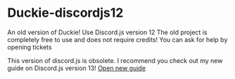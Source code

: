 # Duckie-discordjs12
An old version of Duckie! Use Discord.js version 12 The old project is completely free to use and does not require credits! You can ask for help by opening tickets

This version of discord.js is obsolete. I recommend you check out my new guide on Discord.js version 13!
[Open new guide]()
